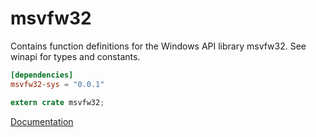 # msvfw32 #
Contains function definitions for the Windows API library msvfw32. See winapi for types and constants.

```toml
[dependencies]
msvfw32-sys = "0.0.1"
```

```rust
extern crate msvfw32;
```

[Documentation](https://retep998.github.io/doc/msvfw32/)
